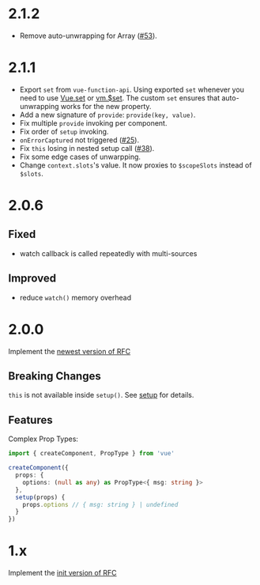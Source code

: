 # 2.1.2
* Remove auto-unwrapping for Array ([#53](https://github.com/vuejs/vue-function-api/issues/53)).

# 2.1.1
* Export `set` from `vue-function-api`. Using exported `set` whenever you need to use [Vue.set](https://vuejs.org/v2/api/#Vue-set) or [vm.$set](https://vuejs.org/v2/api/#vm-set). The custom `set` ensures that auto-unwrapping works for the new property.
* Add a new signature of `provide`: `provide(key, value)`.
* Fix multiple `provide` invoking per component.
* Fix order of `setup` invoking.
* `onErrorCaptured` not triggered ([#25](https://github.com/vuejs/vue-function-api/issues/25)).
* Fix `this` losing in nested setup call ([#38](https://github.com/vuejs/vue-function-api/issues/38)).
* Fix some edge cases of unwarpping.
* Change `context.slots`'s value. It now proxies to `$scopeSlots` instead of `$slots`.

# 2.0.6
## Fixed
* watch callback is called repeatedly with multi-sources

## Improved
* reduce `watch()` memory overhead

# 2.0.0
Implement the [newest version of RFC](https://github.com/vuejs/rfcs/blob/function-apis/active-rfcs/0000-function-api.md)

## Breaking Changes
`this` is not available inside `setup()`. See [setup](https://github.com/vuejs/rfcs/blob/function-apis/active-rfcs/0000-function-api.md#the-setup-function) for details.

## Features
Complex Prop Types:

```ts
import { createComponent, PropType } from 'vue'

createComponent({
  props: {
    options: (null as any) as PropType<{ msg: string }>
  },
  setup(props) {
    props.options // { msg: string } | undefined
  }
})
```

# 1.x
  Implement the [init version of RFC](https://github.com/vuejs/rfcs/blob/903f429696524d8f93b4976d5b09dfb3632e89ef/active-rfcs/0000-function-api.md)

